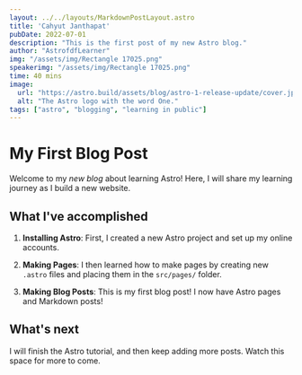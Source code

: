 ```yaml
---
layout: ../../layouts/MarkdownPostLayout.astro
title: 'Cahyut Janthapat'
pubDate: 2022-07-01
description: "This is the first post of my new Astro blog."
author: "AstrofdfLearner"
img: "/assets/img/Rectangle 17025.png"
speakerimg: "/assets/img/Rectangle 17025.png"
time: 40 mins
image:
  url: "https://astro.build/assets/blog/astro-1-release-update/cover.jpeg"
  alt: "The Astro logo with the word One."
tags: ["astro", "blogging", "learning in public"]
---
```


# My First Blog Post

Welcome to my _new blog_ about learning Astro! Here, I will share my learning journey as I build a new website.

## What I've accomplished

1. **Installing Astro**: First, I created a new Astro project and set up my online accounts.

2. **Making Pages**: I then learned how to make pages by creating new `.astro` files and placing them in the `src/pages/` folder.

3. **Making Blog Posts**: This is my first blog post! I now have Astro pages and Markdown posts!

## What's next

I will finish the Astro tutorial, and then keep adding more posts. Watch this space for more to come.

